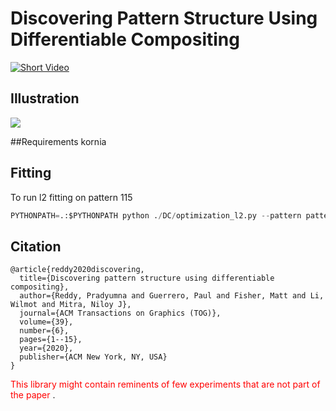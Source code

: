 # Discovering Pattern Structure Using Differentiable Compositing

[![Short Video](http://geometry.cs.ucl.ac.uk/projects/2020/diffcompositing/paper_docs/teaser.png)](https://www.youtube.com/embed/KM7PIyb06dc)


## Illustration
<img src="http://geometry.cs.ucl.ac.uk/projects/2020/diffcompositing/paper_docs/compile.png">


##Requirements
kornia


## Fitting
To run l2 fitting on pattern 115
```python
PYTHONPATH=.:$PYTHONPATH python ./DC/optimization_l2.py --pattern pattern_115 --version 91 --lr 0.1 --non_white --soft_elements --layers --sample 8
```
## Citation
```
@article{reddy2020discovering,
  title={Discovering pattern structure using differentiable compositing},
  author={Reddy, Pradyumna and Guerrero, Paul and Fisher, Matt and Li, Wilmot and Mitra, Niloy J},
  journal={ACM Transactions on Graphics (TOG)},
  volume={39},
  number={6},
  pages={1--15},
  year={2020},
  publisher={ACM New York, NY, USA}
}
```


<span style="color:red">This library might contain reminents of few experiments that are not part of the paper </span>.
